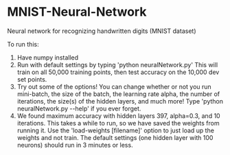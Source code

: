 # MNIST-Neural-Network
Neural network for recognizing handwritten digits (MNIST dataset)

To run this:
1. Have numpy installed
2. Run with default settings by typing 'python neuralNetwork.py'
    This will train on all 50,000 training points, then test accuracy
    on the 10,000 dev set points.
3. Try out some of the options! You can change whether or not you run
    mini-batch, the size of the batch, the learning rate alpha, the
    number of iterations, the size(s) of the hidden layers, and much
    more! Type 'python neuralNetwork.py --help' if you ever forget.
4. We found maximum accuracy with hidden layers 397, alpha=0.3, and
    10 iterations. This takes a while to run, so we have saved the
    weights from running it. Use the 'load-weights [filename]' option
    to just load up the weights and not train. The default settings
    (one hidden layer with 100 neurons) should run in 3 minutes or less.
